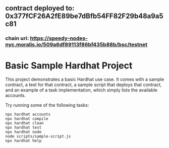 ## contract deployed to: 0x377fCF26A2fE89be7dBfb54FF82F29b48a9a5c81
### chain uri: https://speedy-nodes-nyc.moralis.io/509a6df89113f86bf435b88b/bsc/testnet




# Basic Sample Hardhat Project

This project demonstrates a basic Hardhat use case. It comes with a sample contract, a test for that contract, a sample script that deploys that contract, and an example of a task implementation, which simply lists the available accounts.

Try running some of the following tasks:

```shell
npx hardhat accounts
npx hardhat compile
npx hardhat clean
npx hardhat test
npx hardhat node
node scripts/sample-script.js
npx hardhat help
```
